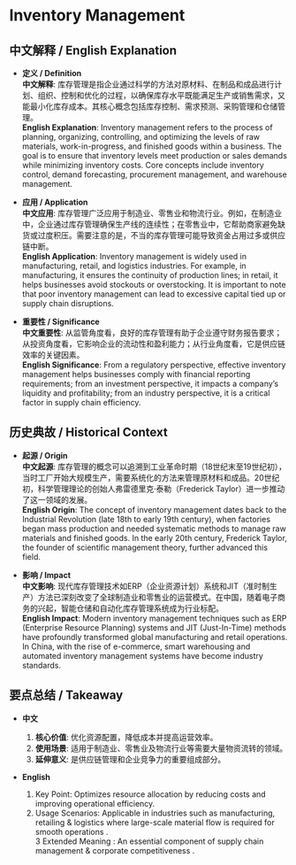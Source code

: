 # Inventory Management

## 中文解释 / English Explanation

* **定义 / Definition**  
  **中文解释**: 库存管理是指企业通过科学的方法对原材料、在制品和成品进行计划、组织、控制和优化的过程，以确保库存水平既能满足生产或销售需求，又能最小化库存成本。其核心概念包括库存控制、需求预测、采购管理和仓储管理。  
  **English Explanation**: Inventory management refers to the process of planning, organizing, controlling, and optimizing the levels of raw materials, work-in-progress, and finished goods within a business. The goal is to ensure that inventory levels meet production or sales demands while minimizing inventory costs. Core concepts include inventory control, demand forecasting, procurement management, and warehouse management.

* **应用 / Application**  
  **中文应用**: 库存管理广泛应用于制造业、零售业和物流行业。例如，在制造业中，企业通过库存管理确保生产线的连续性；在零售业中，它帮助商家避免缺货或过度积压。需要注意的是，不当的库存管理可能导致资金占用过多或供应链中断。  
  **English Application**: Inventory management is widely used in manufacturing, retail, and logistics industries. For example, in manufacturing, it ensures the continuity of production lines; in retail, it helps businesses avoid stockouts or overstocking. It is important to note that poor inventory management can lead to excessive capital tied up or supply chain disruptions.

* **重要性 / Significance**  
  **中文重要性**: 从监管角度看，良好的库存管理有助于企业遵守财务报告要求；从投资角度看，它影响企业的流动性和盈利能力；从行业角度看，它是供应链效率的关键因素。  
  **English Significance**: From a regulatory perspective, effective inventory management helps businesses comply with financial reporting requirements; from an investment perspective, it impacts a company’s liquidity and profitability; from an industry perspective, it is a critical factor in supply chain efficiency.

## 历史典故 / Historical Context

* **起源 / Origin**  
  **中文起源**: 库存管理的概念可以追溯到工业革命时期（18世纪末至19世纪初），当时工厂开始大规模生产，需要系统化的方法来管理原材料和成品。20世纪初，科学管理理论的创始人弗雷德里克·泰勒（Frederick Taylor）进一步推动了这一领域的发展。  
  **English Origin**: The concept of inventory management dates back to the Industrial Revolution (late 18th to early 19th century), when factories began mass production and needed systematic methods to manage raw materials and finished goods. In the early 20th century, Frederick Taylor, the founder of scientific management theory, further advanced this field.

* **影响 / Impact**  
  **中文影响**: 现代库存管理技术如ERP（企业资源计划）系统和JIT（准时制生产）方法已深刻改变了全球制造业和零售业的运营模式。在中国，随着电子商务的兴起，智能仓储和自动化库存管理系统成为行业标配。  
  **English Impact**: Modern inventory management techniques such as ERP (Enterprise Resource Planning) systems and JIT (Just-In-Time) methods have profoundly transformed global manufacturing and retail operations. In China, with the rise of e-commerce, smart warehousing and automated inventory management systems have become industry standards.

## 要点总结 / Takeaway

* **中文**  
  1. **核心价值**: 优化资源配置，降低成本并提高运营效率。  
  2. **使用场景**: 适用于制造业、零售业及物流行业等需要大量物资流转的领域。  
  3. **延伸意义**: 是供应链管理和企业竞争力的重要组成部分。

* **English**  
  1. Key Point: Optimizes resource allocation by reducing costs and improving operational efficiency.  
  2. Usage Scenarios: Applicable in industries such as manufacturing, retailing & logistics where large-scale material flow is required for smooth operations .   
  3 Extended Meaning : An essential component of supply chain management & corporate competitiveness .